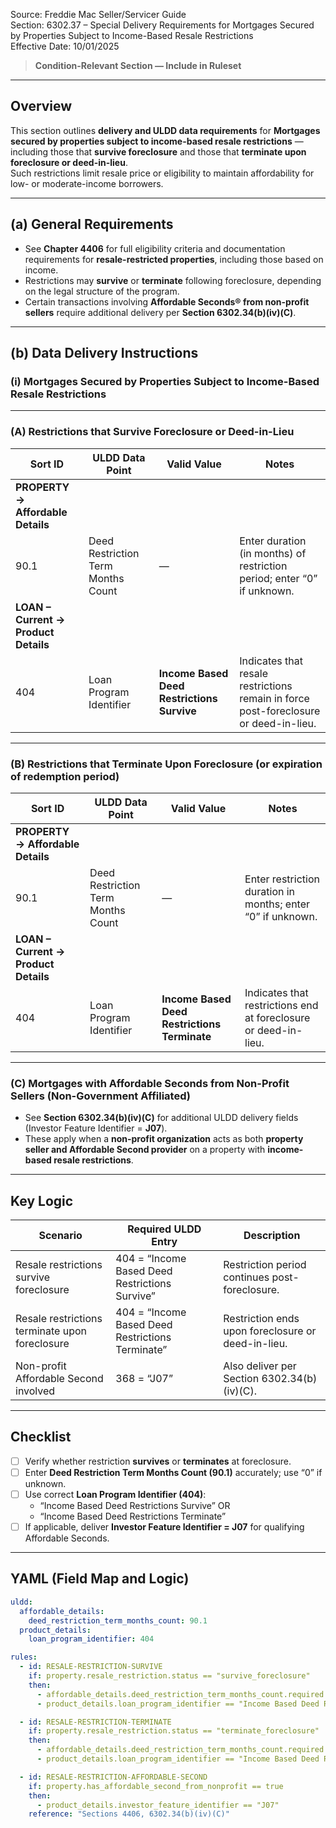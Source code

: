 Source: Freddie Mac Seller/Servicer Guide  
Section: 6302.37 – Special Delivery Requirements for Mortgages Secured by Properties Subject to Income-Based Resale Restrictions  
Effective Date: 10/01/2025  

> **Condition-Relevant Section — Include in Ruleset**

---

## Overview
This section outlines **delivery and ULDD data requirements** for **Mortgages secured by properties subject to income-based resale restrictions** — including those that **survive foreclosure** and those that **terminate upon foreclosure or deed-in-lieu**.  
Such restrictions limit resale price or eligibility to maintain affordability for low- or moderate-income borrowers.  

---

## (a) General Requirements
- See **Chapter 4406** for full eligibility criteria and documentation requirements for **resale-restricted properties**, including those based on income.  
- Restrictions may **survive** or **terminate** following foreclosure, depending on the legal structure of the program.  
- Certain transactions involving **Affordable Seconds® from non-profit sellers** require additional delivery per **Section 6302.34(b)(iv)(C)**.  

---

## (b) Data Delivery Instructions

### (i) Mortgages Secured by Properties Subject to Income-Based Resale Restrictions

---

### (A) Restrictions that **Survive Foreclosure** or Deed-in-Lieu

| Sort ID | ULDD Data Point | Valid Value | Notes |
|----------|----------------|-------------|--------|
| **PROPERTY → Affordable Details** ||||
| 90.1 | Deed Restriction Term Months Count | — | Enter duration (in months) of restriction period; enter “0” if unknown. |
| **LOAN – Current → Product Details** ||||
| 404 | Loan Program Identifier | **Income Based Deed Restrictions Survive** | Indicates that resale restrictions remain in force post-foreclosure or deed-in-lieu. |

---

### (B) Restrictions that **Terminate Upon Foreclosure** (or expiration of redemption period)

| Sort ID | ULDD Data Point | Valid Value | Notes |
|----------|----------------|-------------|--------|
| **PROPERTY → Affordable Details** ||||
| 90.1 | Deed Restriction Term Months Count | — | Enter restriction duration in months; enter “0” if unknown. |
| **LOAN – Current → Product Details** ||||
| 404 | Loan Program Identifier | **Income Based Deed Restrictions Terminate** | Indicates that restrictions end at foreclosure or deed-in-lieu. |

---

### (C) Mortgages with Affordable Seconds from Non-Profit Sellers (Non-Government Affiliated)
- See **Section 6302.34(b)(iv)(C)** for additional ULDD delivery fields (Investor Feature Identifier = **J07**).  
- These apply when a **non-profit organization** acts as both **property seller and Affordable Second provider** on a property with **income-based resale restrictions**.

---

## Key Logic
| Scenario | Required ULDD Entry | Description |
|-----------|--------------------|-------------|
| Resale restrictions survive foreclosure | 404 = “Income Based Deed Restrictions Survive” | Restriction period continues post-foreclosure. |
| Resale restrictions terminate upon foreclosure | 404 = “Income Based Deed Restrictions Terminate” | Restriction ends upon foreclosure or deed-in-lieu. |
| Non-profit Affordable Second involved | 368 = “J07” | Also deliver per Section 6302.34(b)(iv)(C). |

---

## Checklist
- [ ] Verify whether restriction **survives** or **terminates** at foreclosure.  
- [ ] Enter **Deed Restriction Term Months Count (90.1)** accurately; use “0” if unknown.  
- [ ] Use correct **Loan Program Identifier (404)**:  
  - “Income Based Deed Restrictions Survive” OR  
  - “Income Based Deed Restrictions Terminate”  
- [ ] If applicable, deliver **Investor Feature Identifier = J07** for qualifying Affordable Seconds.  

---

## YAML (Field Map and Logic)
```yaml
uldd:
  affordable_details:
    deed_restriction_term_months_count: 90.1
  product_details:
    loan_program_identifier: 404

rules:
  - id: RESALE-RESTRICTION-SURVIVE
    if: property.resale_restriction.status == "survive_foreclosure"
    then:
      - affordable_details.deed_restriction_term_months_count.required == true
      - product_details.loan_program_identifier == "Income Based Deed Restrictions Survive"

  - id: RESALE-RESTRICTION-TERMINATE
    if: property.resale_restriction.status == "terminate_foreclosure"
    then:
      - affordable_details.deed_restriction_term_months_count.required == true
      - product_details.loan_program_identifier == "Income Based Deed Restrictions Terminate"

  - id: RESALE-RESTRICTION-AFFORDABLE-SECOND
    if: property.has_affordable_second_from_nonprofit == true
    then:
      - product_details.investor_feature_identifier == "J07"
    reference: "Sections 4406, 6302.34(b)(iv)(C)"
